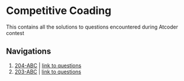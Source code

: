 # Competitive Coading

This contains all the solutions to questions encountered during Atcoder contest

## Navigations

1. [204-ABC](./204-ABC) |  [link to questions](https://atcoder.jp/contests/abc204/tasks)
1. [203-ABC](./203-ABC) |  [link to questions](https://atcoder.jp/contests/abc203/tasks)
